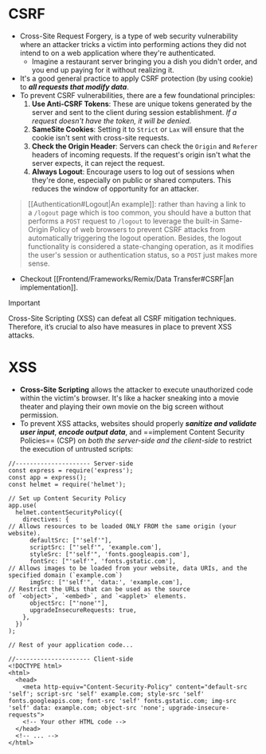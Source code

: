 # CSRF
- Cross-Site Request Forgery, is a type of web security vulnerability where an attacker tricks a victim into performing actions they did not intend to on a web application where they're authenticated. 
	- Imagine a restaurant server bringing you a dish you didn't order, and you end up paying for it without realizing it.
- It's a good general practice to apply CSRF protection (by using cookie) to ***all requests that modify data***.
- To prevent CSRF vulnerabilities, there are a few foundational principles:
	1. **Use Anti-CSRF Tokens**: These are unique tokens generated by the server and sent to the client during session establishment. *If a request doesn't have the token, it will be denied.*
	2. **SameSite Cookies**: Setting it to `Strict` or `Lax` will ensure that the cookie isn't sent with cross-site requests.
	3. **Check the Origin Header**: Servers can check the `Origin` and `Referer` headers of incoming requests. If the request's origin isn't what the server expects, it can reject the request.
	4. **Always Logout**: Encourage users to log out of sessions when they're done, especially on public or shared computers. This reduces the window of opportunity for an attacker.
> [[Authentication#Logout|An example]]: rather than having a link to a `/logout` page which is too common, you should have a button that performs a `POST` request to `/logout` to leverage the built-in Same-Origin Policy of web browsers to prevent CSRF attacks from automatically triggering the logout operation.
> Besides, the logout functionality is considered a state-changing operation, as it modifies the user's session or authentication status, so a `POST` just makes more sense.
- Checkout [[Frontend/Frameworks/Remix/Data Transfer#CSRF|an implementation]].
>[!important]
> Cross-Site Scripting (XSS) can defeat all CSRF mitigation techniques. Therefore, it’s crucial to also have measures in place to prevent XSS attacks.
# XSS
- **Cross-Site Scripting** allows the attacker to execute unauthorized code within the victim's browser. It's like a hacker sneaking into a movie theater and playing their own movie on the big screen without permission.
- To prevent XSS attacks, websites should properly ***sanitize and validate user input***, ***encode output data***, and ==implement Content Security Policies== (CSP) on *both the server-side and the client-side* to restrict the execution of untrusted scripts:
```tsx
//--------------------- Server-side
const express = require('express');
const app = express();
const helmet = require('helmet');

// Set up Content Security Policy
app.use(
  helmet.contentSecurityPolicy({
    directives: {
// Allows resources to be loaded ONLY FROM the same origin (your website).
      defaultSrc: ["'self'"],
      scriptSrc: ["'self'", 'example.com'],
      styleSrc: ["'self'", 'fonts.googleapis.com'],
      fontSrc: ["'self'", 'fonts.gstatic.com'],
// Allows images to be loaded from your website, data URIs, and the specified domain (`example.com`)
      imgSrc: ["'self'", 'data:', 'example.com'],
// Restrict the URLs that can be used as the source of `<object>`, `<embed>`, and `<applet>` elements.
      objectSrc: ["'none'"],
      upgradeInsecureRequests: true,
    },
  })
);

// Rest of your application code...

//--------------------- Client-side
<!DOCTYPE html>
<html>
  <head>
    <meta http-equiv="Content-Security-Policy" content="default-src 'self'; script-src 'self' example.com; style-src 'self' fonts.googleapis.com; font-src 'self' fonts.gstatic.com; img-src 'self' data: example.com; object-src 'none'; upgrade-insecure-requests">
    <!-- Your other HTML code -->
  </head>
  <!-- ... -->
</html>
```